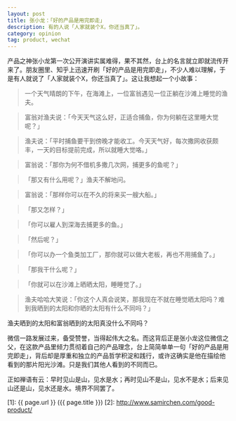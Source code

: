 ```yaml
---
layout: post
title: 张小龙：「好的产品是用完即走」
description: 有的人说「人家就装个X，你还当真了」。
category: opinion
tag: product, wechat
---
```



​产品之神张小龙第一次公开演讲实属难得，果不其然，台上的名言就立即就流传开来了。朋友圈里、知乎上迅速开刷「好的产品是用完即走」，不少人难以理解，于是有人就说了「人家就装个X，你还当真了」。这让我想起一个小故事：


>一个天气晴朗的下午，在海滩上，一位富翁遇见一位正躺在沙滩上睡觉的渔夫。

>富翁对渔夫说：「今天天气这么好，正适合捕鱼，你为何躺在这里睡大觉呢？」

>渔夫说：「平时捕鱼要干到傍晚才能收工。今天天气好，每次撒网收获颇丰，一天的目标提前完成，所以就睡大觉咯。」

>富翁说：「那你为何不借机多撒几次网，捕更多的鱼呢？」

>「那又有什么用呢？」渔夫不解地问。

>富翁说：「那样你可以在不久的将来买一艘大船。」

>「那又怎样？」

>「你可以雇人到深海去捕更多的鱼。」

>「然后呢？」

>「你可以办一个鱼类加工厂，那你就可以做大老板，再也不用捕鱼了。」

>「那我干什么呢？」

>「你就可以在沙滩上晒晒太阳，睡睡觉了。」

>渔夫哈哈大笑说：「你这个人真会说笑，那我现在不就在睡觉晒太阳吗？难到我晒到的太阳和你晒的太阳有什么不同吗？」


渔夫晒到的太阳和富翁晒到的太阳真没什么不同吗？

微信一路发展过来，备受赞誉，当得起伟大之名。而这背后正是张小龙这位微信之父，在这款产品里倾力贯彻着自己的产品理念，台上简简单单一句「好的产品是用完即走」，背后却是厚重和独立的产品哲学积淀和践行，或许这确实是他在描绘他看到的那片阳光沙滩。只是我们其他人看到的不同而已。

正如禅语有云：早时见山是山，见水是水；再时见山不是山，见水不是水；后来见山还是山，见水还是水。境界不同罢了。



[SamirChen]: http://www.samirchen.com "SamirChen"
[1]: {{ page.url }} ({{ page.title }})
[2]: http://www.samirchen.com/good-product/

